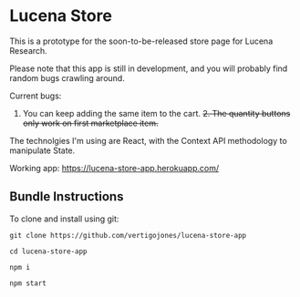 # Lucena Store

This is a prototype for the soon-to-be-released store page for Lucena Research.

Please note that this app is still in development, and you will probably find random bugs crawling around.

Current bugs:

1. You can keep adding the same item to the cart.
   <del>2. The quantity buttons only work on first marketplace item.</del>

The technolgies I'm using are React, with the Context API methodology to manipulate State.

Working app: https://lucena-store-app.herokuapp.com/

## Bundle Instructions

To clone and install using git:

```
git clone https://github.com/vertigojones/lucena-store-app
```

```
cd lucena-store-app
```

```
npm i
```

```
npm start
```
